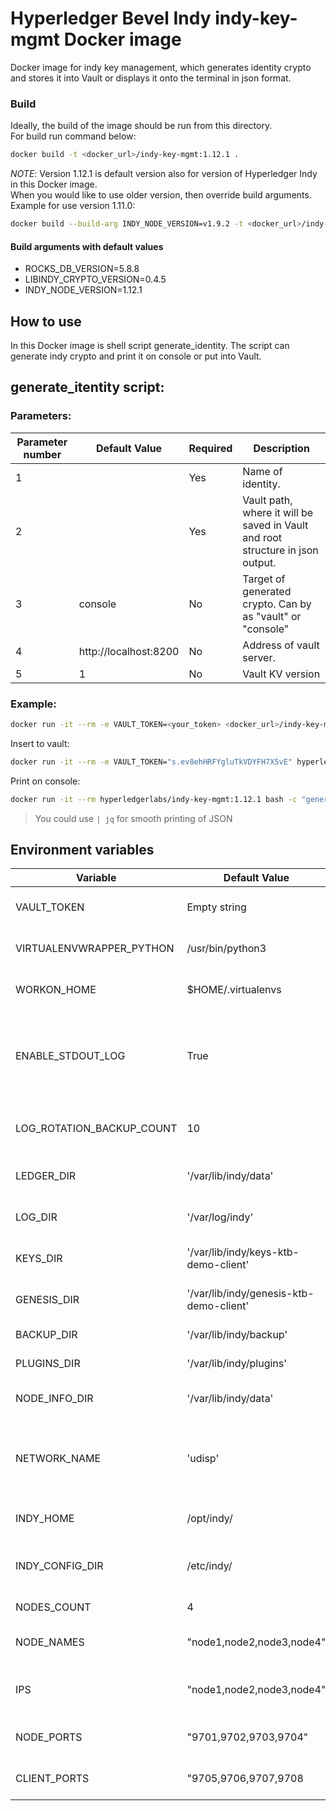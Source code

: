[//]: # (##############################################################################################)
[//]: # (Copyright Accenture. All Rights Reserved.)
[//]: # (SPDX-License-Identifier: Apache-2.0)
[//]: # (##############################################################################################)

# Hyperledger Bevel Indy indy-key-mgmt Docker image

Docker image for indy key management, which generates identity crypto and stores it into Vault or displays it onto the terminal in json format.

### Build
Ideally, the build of the image should be run from this directory.<br>
For build run command below:
```bash
docker build -t <docker_url>/indy-key-mgmt:1.12.1 .
```
*NOTE*: Version 1.12.1 is default version also for version of Hyperledger Indy in this Docker image.<br>
When you would like to use older version, then override build arguments.<br>
Example for use version 1.11.0:
```bash
docker build --build-arg INDY_NODE_VERSION=v1.9.2 -t <docker_url>/indy-key-mgmt:1.9.2 .
```
#### Build arguments with default values
 - ROCKS_DB_VERSION=5.8.8
 - LIBINDY_CRYPTO_VERSION=0.4.5
 - INDY_NODE_VERSION=1.12.1

## How to use

In this Docker image is shell script generate_identity. The script can generate indy crypto and print it on console or put into Vault.

## generate_itentity script:
### Parameters:
| Parameter number | Default Value | Required | Description |
| --------- | ------------- | -------- | ----------- |
| 1 | | Yes | Name of identity. |
| 2 | | Yes | Vault path, where it will be saved in Vault and root structure in json output. |
| 3 | console | No | Target of generated crypto. Can by as "vault" or "console" |
| 4 | http://localhost:8200 | No | Address of vault server. |
| 5 | 1 | No |  Vault KV version |

### Example:
```bash
docker run -it --rm -e VAULT_TOKEN=<your_token> <docker_url>/indy-key-mgmt:1.12.1 generate_identity <your_identity_name> <your_vault_path> <your_target> http://<your_vault_address>:8200
```

Insert to vault:
```bash
docker run -it --rm -e VAULT_TOKEN="s.ev8ehHRFYgluTkVDYFH7X5vE" hyperledgerlabs/indy-key-mgmt:1.12.1 generate_identity my-identity provider.stewards vault http://host.docker.internal:8200
```

Print on console:
```bash
docker run -it --rm hyperledgerlabs/indy-key-mgmt:1.12.1 bash -c "generate_identity my-identity provider.stewards | jq"
```
> You could use `| jq` for smooth printing of JSON

## Environment variables
| Variable | Default Value | Description |
| -------- | ------------- | ----------- |
| VAULT_TOKEN | Empty string | Token for access to Vault |
| VIRTUALENVWRAPPER_PYTHON |/usr/bin/python3 | Executable python binary path. |
| WORKON_HOME | $HOME/.virtualenvs | Directory for Python virtual environments. |
| ENABLE_STDOUT_LOG | True | Enables standard output. Use Python syntax of Boolean value. |
| LOG_ROTATION_BACKUP_COUNT | 10 | Count of records for backup rotation. |
| LEDGER_DIR | '/var/lib/indy/data' | Output directory for Ledger. |
| LOG_DIR | '/var/log/indy' | Output directory for logs. |
| KEYS_DIR | '/var/lib/indy/keys-ktb-demo-client' | Output directory for keys. |
| GENESIS_DIR | '/var/lib/indy/genesis-ktb-demo-client' | Output directory for Genesis. |
| BACKUP_DIR | '/var/lib/indy/backup' | Directory for backup. |
| PLUGINS_DIR | '/var/lib/indy/plugins' | Directory for Indy plugins. |
| NODE_INFO_DIR | '/var/lib/indy/data' | Output directory for Indy nodes. |
| NETWORK_NAME | 'udisp' | Network name for Indy and Python virtual environments name. |
| INDY_HOME | /opt/indy/ | Home directory for Indy. |
| INDY_CONFIG_DIR | /etc/indy/ | Directory for Indy configuration file. |
| NODES_COUNT | 4 | Count of Indy nodes |
| NODE_NAMES | "node1,node2,node3,node4" | Indy nodes' names. Use ',' as separator. |
| IPS | "node1,node2,node3,node4" | Ips address of Indy nodes. Use ',' as separator.|
| NODE_PORTS | "9701,9702,9703,9704" | Indy node ports. Use ',' as separator. |
| CLIENT_PORTS | "9705,9706,9707,9708| Indy clients ports. Use ',' as separator. |